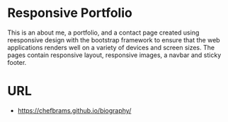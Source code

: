 #  Responsive Portfolio

 This is an about me, a portfolio, and a contact page created using reesponsive design with the bootstrap framework to ensure that the web applications renders well on a variety of devices and screen sizes. The pages contain responsive layout, responsive images, a navbar and sticky footer.  


# URL

* https://chefbrams.github.io/biography/





